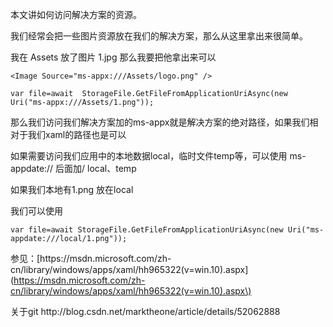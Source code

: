 本文讲如何访问解决方案的资源。

我们经常会把一些图片资源放在我们的解决方案，那么从这里拿出来很简单。

我在 Assets 放了图片 1.jpg 那么我要把他拿出来可以

```
<Image Source="ms-appx:///Assets/logo.png" />
```

```
var file=await  StorageFile.GetFileFromApplicationUriAsync(new Uri("ms-appx:///Assets/1.png")); 
```

那么我们访问我们解决方案加的ms-appx就是解决方案的绝对路径，如果我们相对于我们xaml的路径也是可以

如果需要访问我们应用中的本地数据local，临时文件temp等，可以使用 ms-appdate:// 后面加/ local、temp

如果我们本地有1.png 放在local

我们可以使用

```
var file=await StorageFile.GetFileFromApplicationUriAsync(new Uri("ms-appdate:///local/1.png"));
```

参见：[https:\/\/msdn.microsoft.com\/zh-cn\/library\/windows\/apps\/xaml\/hh965322\(v=win.10\).aspx](https://msdn.microsoft.com/zh-cn/library/windows/apps/xaml/hh965322(v=win.10).aspx\)

关于git http:\/\/blog.csdn.net\/marktheone\/article\/details\/52062888

